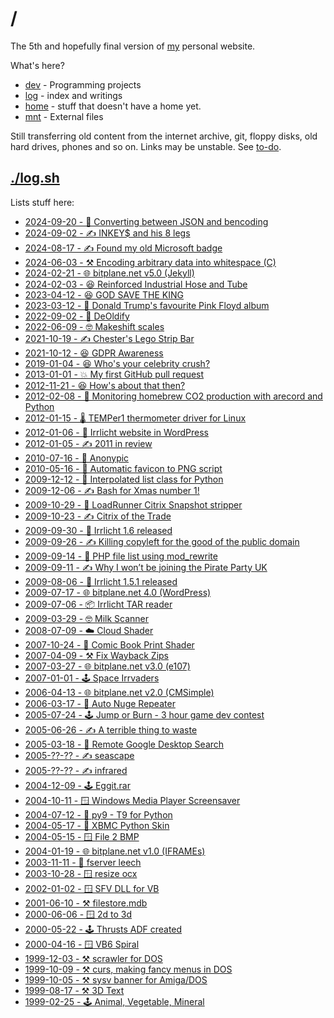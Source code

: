 # /

The 5th and hopefully final version of [my](/home/gaz) personal website.

What's here?

* [dev](dev) -
  Programming projects
* [log](log) -
  index and writings
* [home](home) -
  stuff that doesn't have a home yet.
* [mnt](mnt) -
  External files

Still transferring old content from the internet archive, git, floppy disks, old
hard drives, phones and so on. Links may be unstable. See
[to-do](/home/gaz/Documents/todo).

## [./log.sh](log.sh)

Lists stuff here:

* [2024-09-20 - 🐍 Converting between JSON and bencoding](log/2024/09/benpipe)
* [2024-09-02 - ✍️ INKEY$ and his 8 legs](/dev/basic/illiterate-computing)
* [2024-08-17 - ✍️ Found my old Microsoft badge](log/2024/08/lsa-vs-tvp)
* [2024-06-03 - ⚒️ Encoding arbitrary data into whitespace (C)](log/2024/06/obfuspace)
* [2024-02-21 - 🌐 bitplane.net v5.0 (Jekyll)](log/2024/02/website)
* [2024-02-03 - 😆 Reinforced Industrial Hose and Tube](log/2024/02/one-or-more-reinforcement-layers)
* [2023-04-12 - 😆 GOD SAVE THE KING](https://youtu.be/uJmsnzfhSGo)
* [2023-03-12 - 🤖 Donald Trump's favourite Pink Floyd album](https://youtu.be/Xh1lK7QzjLo)
* [2022-09-02 - 🤖 DeOldify](/mnt/ai/deoldify)
* [2022-06-09 - 🤓 Makeshift scales](https://youtu.be/6c3yHu1uwVo)
* [2021-10-19 - ✍️ Chester's Lego Strip Bar](log/2021/10/chest-er)
* [2021-10-12 - 😆 GDPR Awareness](log/2021/10/gdpr)
* [2019-01-04 - 😆 Who's your celebrity crush?](https://youtu.be/M_ZBpOFJ5Z4)
* [2013-01-01 - 💥 My first GitHub pull request](log/2013/01/pioneer)
* [2012-11-21 - 😆 How's about that then?](log/2012/11/stranger-danger)
* [2012-02-08 - 🐍 Monitoring homebrew CO2 production with arecord and Python](log/2012/02/airlock-mic-project)
* [2012-01-15 - 🌡️ TEMPer1 thermometer driver for Linux](log/2012/01/temper1-ubuntu)
* [2012-01-06 - 📜 Irrlicht website in WordPress](log/2012/01/irrcliht-website-update)
* [2012-01-05 - ✍️ 2011 in review](log/2012/01/2011)
* [2010-07-16 - 📱 Anonypic](/dev/java/anonypic)
* [2010-05-16 - 📜 Automatic favicon to PNG script](log/2010/05/favicon-to-png)
* [2009-12-12 - 🐍 Interpolated list class for Python](log/2009/12/interpolist)
* [2009-12-06 - ✍️ Bash for Xmas number 1!](log/2009/12/ratm)
* [2009-10-29 - 📜 LoadRunner Citrix Snapshot stripper](log/2009/10/lr-citrix)
* [2009-10-23 - ✍️ Citrix of the Trade](log/2009/10/citricks)
* [2009-09-30 - 🎉 Irrlicht 1.6 released](log/2009/09/irrlicht-1-6-released)
* [2009-09-26 - ✍️ Killing copyleft for the good of the public domain](log/2009/09/kill-copyleft-pd)
* [2009-09-14 - 📜 PHP file list using mod\_rewrite](log/2009/09/file-list)
* [2009-09-11 - ✍️ Why I won’t be joining the Pirate Party UK](log/2009/09/ppuk-fail)
* [2009-08-06 - 🎉 Irrlicht 1.5.1 released](log/2009/08/irrlicht-1-5-1-released)
* [2009-07-17 - 🌐 bitplane.net 4.0 (WordPress)](log/2009/07/new-layout)
* [2009-07-06 - 📦 Irrlicht TAR reader](log/2009/06/tar-reader)
* [2009-03-29 - 🤓 Milk Scanner](log/2009/03/milk-scanner)
* [2008-07-09 - ☁️  Cloud Shader](/dev/glsl)
* [2007-10-24 - 📔 Comic Book Print Shader](/dev/glsl)
* [2007-04-09 - ⚒️ Fix Wayback Zips](/dev/c/wayback-zip)
* [2007-03-27 - 🌐 bitplane.net v3.0 (e107)](log/2007/03/website)
* [2007-01-01 - 🕹️ Space Irrvaders](/dev/c++/irrvaders)
* [2006-04-13 - 🌐 bitplane.net v2.0 (CMSimple)](log/2006/04/website)
* [2006-03-17 - 💬 Auto Nuge Repeater](/dev/vb/auto-nudge-repeater)
* [2005-07-24 - 🕹️ Jump or Burn - 3 hour game dev contest](/dev/c++/jumporburn)
* [2005-06-26 - ✍️ A terrible thing to waste](log/2005/glasto)
* [2005-03-18 - 📜 Remote Google Desktop Search](/dev/python/rgds)
* [2005-??-?? - ✍️ seascape](log/2005/seascape)
* [2005-??-?? - ✍️ infrared](log/2005/infrared)
* [2004-12-09 - 🕹️ Eggit.rar](/dev/amos/eggit)
* [2004-10-11 - 🪟 Windows Media Player Screensaver](/dev/vb/wmp-scr)
* [2004-07-12 - 🐍 py9 - T9 for Python](/dev/python/py9)
* [2004-05-17 - 🐍 XBMC Python Skin](/dev/python/xbmc/skin)
* [2004-05-15 - 🪟 File 2 BMP](/dev/vb/file2bmp)
* [2004-01-19 - 🌐 bitplane.net v1.0 (IFRAMEs)](log/2004/01/website)
* [2003-11-11 - 🤖 fserver leech](/dev/mirc)
* [2003-10-28 - 🪟 resize ocx](/dev/vb/resize)
* [2002-01-02 - 🪟 SFV DLL for VB](/dev/c/sfv-dll)
* [2001-06-10 - ⚒️ filestore.mdb](/dev/vb/filestore)
* [2000-06-06 - 🪟 2d to 3d](/dev/vb/2d23d)
* [2000-05-22 - 🕹️ Thrusts ADF created](/dev/amos/thrusts)
* [2000-04-16 - 🪟 VB6 Spiral](/dev/vb/spiral)
* [1999-12-03 - ⚒️ scrawler for DOS](/dev/amos/scrawler)
* [1999-10-09 - ⚒️ curs, making fancy menus in DOS](/dev/c/curs)
* [1999-10-05 - ⚒️ sysv banner for Amiga/DOS](/dev/c/banner)
* [1999-08-17 - ⚒️ 3D Text](/dev/c/textrot)
* [1999-02-25 - 🕹️ Animal, Vegetable, Mineral](/dev/c/avm)
